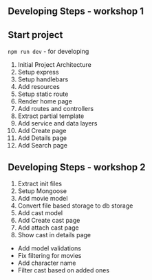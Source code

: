 ## Developing Steps - workshop 1

## Start project 
`npm run dev` - for developing

1. Initial Project Architecture
2. Setup express
3. Setup handlebars
4. Add resources
5. Setup static route
6. Render home page
7. Add routes and controllers
8. Extract partial template
9. Add service and data layers
10. Add Create page
11. Add Details page
12. Add Search page


## Developing Steps - workshop 2 
1. Extract init files
2. Setup Mongoose
3. Add movie model
4. Convert file based storage to db storage
5. Add cast model
6. Add Create cast page
7. Add attach cast page
8. Show cast in details page


* Add model validations
* Fix filtering for movies
* Add character name
* Filter cast based on added ones